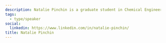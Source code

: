 ```yaml
---
description: Natalie Pinchin is a graduate student in Chemical Engineering at the University of Waterloo and has been a part of Vaccine Hunters Canada since April 2021. During the course of operations, she was a community moderator, social media contributor, clinic liaison, and regional lead.
tags:
  - type/speaker
social:
  linkedin: https://www.linkedin.com/in/natalie-pinchin/
title: Natalie Pinchin
---
```

